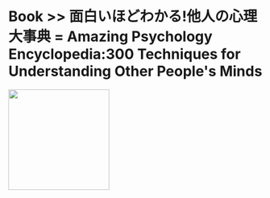 # Book >> 面白いほどわかる!他人の心理大事典 = Amazing Psychology Encyclopedia:300 Techniques for Understanding Other People's Minds

<img src="https://cover.openbd.jp/9784413110785.jpg" style="width: 200px"/>